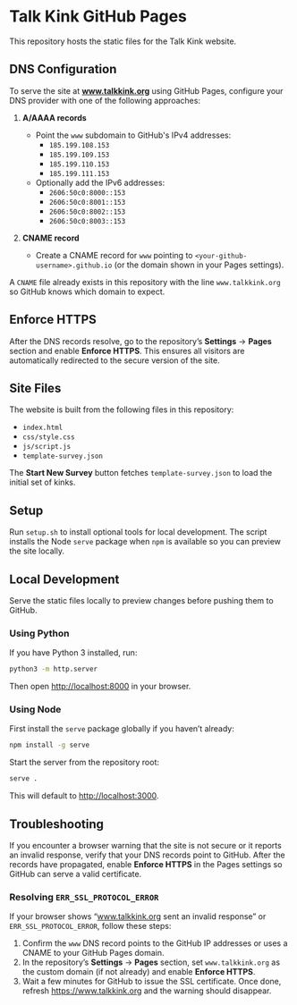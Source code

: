 # Talk Kink GitHub Pages

This repository hosts the static files for the Talk Kink website.

## DNS Configuration

To serve the site at **www.talkkink.org** using GitHub Pages, configure your DNS provider with one of the following approaches:

1. **A/AAAA records**
   - Point the `www` subdomain to GitHub's IPv4 addresses:
     - `185.199.108.153`
     - `185.199.109.153`
     - `185.199.110.153`
     - `185.199.111.153`
   - Optionally add the IPv6 addresses:
     - `2606:50c0:8000::153`
     - `2606:50c0:8001::153`
     - `2606:50c0:8002::153`
     - `2606:50c0:8003::153`

2. **CNAME record**
   - Create a CNAME record for `www` pointing to `<your-github-username>.github.io` (or the domain shown in your Pages settings).

A `CNAME` file already exists in this repository with the line `www.talkkink.org` so GitHub knows which domain to expect.

## Enforce HTTPS

After the DNS records resolve, go to the repository’s **Settings** → **Pages** section and enable **Enforce HTTPS**. This ensures all visitors are automatically redirected to the secure version of the site.

## Site Files

The website is built from the following files in this repository:

- `index.html`
- `css/style.css`
- `js/script.js`
- `template-survey.json`

The **Start New Survey** button fetches `template-survey.json` to load the
initial set of kinks.

## Setup

Run `setup.sh` to install optional tools for local development. The script
installs the Node `serve` package when `npm` is available so you can preview
the site locally.

## Local Development

Serve the static files locally to preview changes before pushing them to GitHub.

### Using Python

If you have Python 3 installed, run:

```bash
python3 -m http.server
```

Then open <http://localhost:8000> in your browser.

### Using Node

First install the `serve` package globally if you haven’t already:

```bash
npm install -g serve
```

Start the server from the repository root:

```bash
serve .
```

This will default to <http://localhost:3000>.

## Troubleshooting

If you encounter a browser warning that the site is not secure or it reports an invalid response, verify that your DNS records point to GitHub. After the records have propagated, enable **Enforce HTTPS** in the Pages settings so GitHub can serve a valid certificate.

### Resolving `ERR_SSL_PROTOCOL_ERROR`
If your browser shows “www.talkkink.org sent an invalid response” or `ERR_SSL_PROTOCOL_ERROR`, follow these steps:
1. Confirm the `www` DNS record points to the GitHub IP addresses or uses a CNAME to your GitHub Pages domain.
2. In the repository’s **Settings** → **Pages** section, set `www.talkkink.org` as the custom domain (if not already) and enable **Enforce HTTPS**.
3. Wait a few minutes for GitHub to issue the SSL certificate. Once done, refresh https://www.talkkink.org and the warning should disappear.
